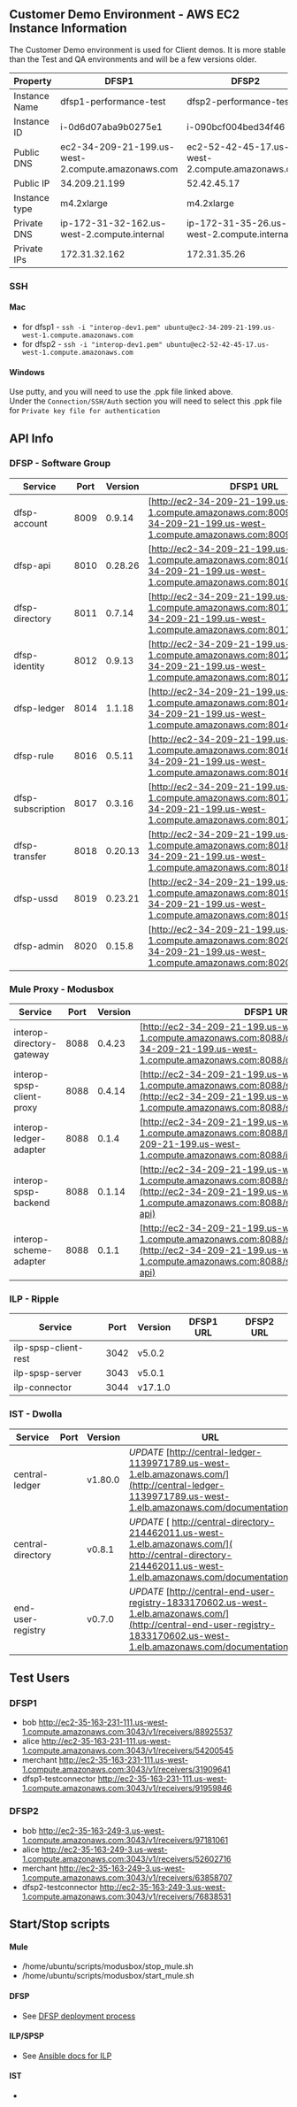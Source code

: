 ## Customer Demo Environment - AWS EC2 Instance Information
The Customer Demo environment is used for Client demos. It is more stable than the Test and QA environments and will be a few versions older. 

| Property | DFSP1 | DFSP2 |
| ----     | ----- | ----- |
| Instance Name | dfsp1-performance-test | dfsp2-performance-test |
| Instance ID | i-0d6d07aba9b0275e1 | i-090bcf004bed34f46 |
| Public DNS | ec2-34-209-21-199.us-west-2.compute.amazonaws.com | ec2-52-42-45-17.us-west-2.compute.amazonaws.com |
| Public IP | 34.209.21.199 | 52.42.45.17 |
| Instance type | m4.2xlarge | m4.2xlarge |
| Private DNS | ip-172-31-32-162.us-west-2.compute.internal | ip-172-31-35-26.us-west-2.compute.internal |
| Private IPs | 172.31.32.162 | 172.31.35.26 |

### SSH

#### Mac  
* for dfsp1 - `ssh -i "interop-dev1.pem" ubuntu@ec2-34-209-21-199.us-west-1.compute.amazonaws.com`
* for dfsp2 - `ssh -i "interop-dev1.pem" ubuntu@ec2-52-42-45-17.us-west-1.compute.amazonaws.com`


#### Windows
 Use putty, and you will need to use the .ppk file linked above.  
 Under the `Connection/SSH/Auth` section you will need to select this .ppk file for `Private key file for authentication`


## API Info

### DFSP - Software Group

| Service | Port | Version | DFSP1 URL | DFSP2 URL |
| ------- | -----| --------| --------- | --------- |
| dfsp-account | 8009 | 0.9.14 | [http://ec2-34-209-21-199.us-west-1.compute.amazonaws.com:8009](http://ec2-34-209-21-199.us-west-1.compute.amazonaws.com:8009/documentation) | [http://ec2-52-42-45-17.us-west-1.compute.amazonaws.com:8009](http://ec2-52-42-45-17.us-west-1.compute.amazonaws.com:8009/documentation)  |
| dfsp-api | 8010 | 0.28.26 | [http://ec2-34-209-21-199.us-west-1.compute.amazonaws.com:8010](http://ec2-34-209-21-199.us-west-1.compute.amazonaws.com:8010/documentation) | [http://ec2-52-42-45-17.us-west-1.compute.amazonaws.com:8010](http://ec2-52-42-45-17.us-west-1.compute.amazonaws.com:8010/documentation)  |
| dfsp-directory | 8011 | 0.7.14 | [http://ec2-34-209-21-199.us-west-1.compute.amazonaws.com:8011](http://ec2-34-209-21-199.us-west-1.compute.amazonaws.com:8011/documentation) | [http://ec2-52-42-45-17.us-west-1.compute.amazonaws.com:8011](http://ec2-52-42-45-17.us-west-1.compute.amazonaws.com:8011/documentation)  |
| dfsp-identity | 8012 | 0.9.13 | [http://ec2-34-209-21-199.us-west-1.compute.amazonaws.com:8012](http://ec2-34-209-21-199.us-west-1.compute.amazonaws.com:8012/documentation) | [http://ec2-52-42-45-17.us-west-1.compute.amazonaws.com:8012](http://ec2-52-42-45-17.us-west-1.compute.amazonaws.com:8012/documentation)  |
| dfsp-ledger | 8014 | 1.1.18 | [http://ec2-34-209-21-199.us-west-1.compute.amazonaws.com:8014](http://ec2-34-209-21-199.us-west-1.compute.amazonaws.com:8014/documentation) | [http://ec2-52-42-45-17.us-west-1.compute.amazonaws.com:8014](http://ec2-52-42-45-17.us-west-1.compute.amazonaws.com:8014/documentation)  |
| dfsp-rule | 8016 | 0.5.11 | [http://ec2-34-209-21-199.us-west-1.compute.amazonaws.com:8016](http://ec2-34-209-21-199.us-west-1.compute.amazonaws.com:8016/documentation) | [http://ec2-52-42-45-17.us-west-1.compute.amazonaws.com:8016](http://ec2-52-42-45-17.us-west-1.compute.amazonaws.com:8016/documentation)  |
| dfsp-subscription | 8017 | 0.3.16 | [http://ec2-34-209-21-199.us-west-1.compute.amazonaws.com:8017](http://ec2-34-209-21-199.us-west-1.compute.amazonaws.com:8017/documentation) | [http://ec2-52-42-45-17.us-west-1.compute.amazonaws.com:8017](http://ec2-52-42-45-17.us-west-1.compute.amazonaws.com:8017/documentation)  |
| dfsp-transfer | 8018 | 0.20.13 | [http://ec2-34-209-21-199.us-west-1.compute.amazonaws.com:8018](http://ec2-34-209-21-199.us-west-1.compute.amazonaws.com:8018/documentation) | [http://ec2-52-42-45-17.us-west-1.compute.amazonaws.com:8018](http://ec2-52-42-45-17.us-west-1.compute.amazonaws.com:8018/documentation)  |
| dfsp-ussd | 8019 | 0.23.21 | [http://ec2-34-209-21-199.us-west-1.compute.amazonaws.com:8019](http://ec2-34-209-21-199.us-west-1.compute.amazonaws.com:8019/documentation) | [http://ec2-52-42-45-17.us-west-1.compute.amazonaws.com:8019](http://ec2-52-42-45-17.us-west-1.compute.amazonaws.com:8019/documentation)  |
| dfsp-admin | 8020 | 0.15.8 | [http://ec2-34-209-21-199.us-west-1.compute.amazonaws.com:8020](http://ec2-34-209-21-199.us-west-1.compute.amazonaws.com:8020/documentation) | [http://ec2-52-42-45-17.us-west-1.compute.amazonaws.com:8020](http://ec2-52-42-45-17.us-west-1.compute.amazonaws.com:8020/documentation)  |

### Mule Proxy  - Modusbox

| Service | Port | Version | DFSP1 URL | DFSP2 URL |
| ------- | -----| --------| --------- | --------- |
| interop-directory-gateway | 8088 | 0.4.23 | [http://ec2-34-209-21-199.us-west-1.compute.amazonaws.com:8088/directory/v1](http://ec2-34-209-21-199.us-west-1.compute.amazonaws.com:8088/directory/v1/open-api/) | [http://ec2-52-42-45-17.us-west-1.compute.amazonaws.com:8088/directory/v1](http://ec2-52-42-45-17.us-west-1.compute.amazonaws.com:8088/directory/v1/open-api/) |
| interop-spsp-client-proxy | 8088 | 0.4.14 | [http://ec2-34-209-21-199.us-west-1.compute.amazonaws.com:8088/spsp/client/v1](http://ec2-34-209-21-199.us-west-1.compute.amazonaws.com:8088/spsp/client/v1/open-api) | [http://ec2-52-42-45-17.us-west-1.compute.amazonaws.com:8088/spsp/client/v1](http://ec2-52-42-45-17.us-west-1.compute.amazonaws.com:8088/spsp/client/v1/open-api) |
| interop-ledger-adapter | 8088 | 0.1.4 | [http://ec2-34-209-21-199.us-west-1.compute.amazonaws.com:8088/ledger](http://ec2-34-209-21-199.us-west-1.compute.amazonaws.com:8088/ilp/ledger/v1/open-api) | [http://ec2-52-42-45-17.us-west-1.compute.amazonaws.com:8088/ledger](http://ec2-52-42-45-17.us-west-1.compute.amazonaws.com:8088/ilp/ledger/v1/open-api) |
| interop-spsp-backend | 8088 | 0.1.14 | [http://ec2-34-209-21-199.us-west-1.compute.amazonaws.com:8088/spsp/backend/v1](http://ec2-34-209-21-199.us-west-1.compute.amazonaws.com:8088/spsp/backend/v1/open-api) | [http://ec2-52-42-45-17.us-west-1.compute.amazonaws.com:8088/spsp/backend/v1](http://ec2-52-42-45-17.us-west-1.compute.amazonaws.com:8088/spsp/backend/v1/open-api) |
| interop-scheme-adapter | 8088 | 0.1.1 | [http://ec2-34-209-21-199.us-west-1.compute.amazonaws.com:8088/scheme/adapter/v1](http://ec2-34-209-21-199.us-west-1.compute.amazonaws.com:8088/scheme/adapter/v1/open-api) | [http://ec2-52-42-45-17.us-west-1.compute.amazonaws.com:8088/scheme/adapter/v1](http://ec2-52-42-45-17.us-west-1.compute.amazonaws.com:8088/scheme/adapter/v1/open-api) |

### ILP - Ripple

| Service | Port | Version | DFSP1 URL | DFSP2 URL |
| ------- | -----| --------| --------- | --------- |
| ilp-spsp-client-rest | 3042 | v5.0.2 |         |           |
| ilp-spsp-server | 3043 | v5.0.1 |         |           |
| ilp-connector | 3044 | v17.1.0 |  |  |

### IST - Dwolla

| Service | Port | Version | URL |
| ------- | -----| --------| ----|
| central-ledger |  | v1.80.0 | *UPDATE* [http://central-ledger-1139971789.us-west-1.elb.amazonaws.com/](http://central-ledger-1139971789.us-west-1.elb.amazonaws.com/documentation)|
| central-directory |  | v0.8.1 | *UPDATE* [ http://central-directory-214462011.us-west-1.elb.amazonaws.com/]( http://central-directory-214462011.us-west-1.elb.amazonaws.com/documentation) |
| end-user-registry |  | v0.7.0 | *UPDATE* [http://central-end-user-registry-1833170602.us-west-1.elb.amazonaws.com/](http://central-end-user-registry-1833170602.us-west-1.elb.amazonaws.com/documentation)|


## Test Users
### DFSP1    
* bob    http://ec2-35-163-231-111.us-west-1.compute.amazonaws.com:3043/v1/receivers/88925537
* alice    http://ec2-35-163-231-111.us-west-1.compute.amazonaws.com:3043/v1/receivers/54200545
* merchant    http://ec2-35-163-231-111.us-west-1.compute.amazonaws.com:3043/v1/receivers/31909641
* dfsp1-testconnector    http://ec2-35-163-231-111.us-west-1.compute.amazonaws.com:3043/v1/receivers/91959846

### DFSP2    
* bob    http://ec2-35-163-249-3.us-west-1.compute.amazonaws.com:3043/v1/receivers/97181061
* alice    http://ec2-35-163-249-3.us-west-1.compute.amazonaws.com:3043/v1/receivers/52602716
* merchant    http://ec2-35-163-249-3.us-west-1.compute.amazonaws.com:3043/v1/receivers/63858707
* dfsp2-testconnector    http://ec2-35-163-249-3.us-west-1.compute.amazonaws.com:3043/v1/receivers/76838531

## Start/Stop scripts

#### Mule
* /home/ubuntu/scripts/modusbox/stop_mule.sh
* /home/ubuntu/scripts/modusbox/start_mule.sh

#### DFSP
* See [DFSP deployment process](https://github.com/LevelOneProject/Docs/tree/master/DFSP/dfspDeploymentProcess)

#### ILP/SPSP
* See [Ansible docs for ILP](https://github.com/LevelOneProject/Docs/blob/master/ILP/README.md)

#### IST
* <TO BE FILLED>
